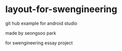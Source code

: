 # layout-for-swengineering
git hub example for android studio


made by seongsoo park

for swengineering essay project
